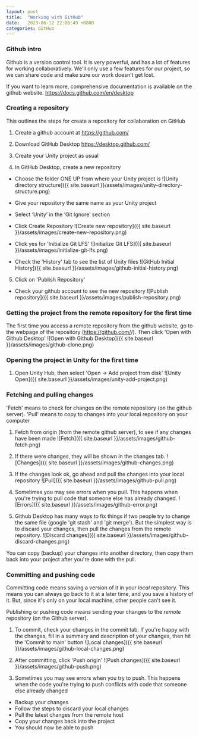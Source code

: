 ```yaml
---
layout: post
title:  "Working with GitHub"
date:   2023-06-12 22:08:49 +0800
categories: GitHub
---
```


### Github intro

Github is a version control tool. It is very powerful, and has a lot of features
for working collaboratively. We'll only use a few features for our project, so we can share
code and make sure our work doesn't get lost.

If you want to learn more, comprehensive documentation is available on the github website.
https://docs.github.com/en/desktop

### Creating a repository

This outlines the steps for create a repository for collaboration on GitHub

1. Create a github account at
https://github.com/

2. Download GitHub Desktop
https://desktop.github.com/

3. Create your Unity project as usual

4. In GitHub Desktop, create a new repository
  - Choose the folder ONE UP from where your Unity project is
  ![Unity directory structure]({{ site.baseurl }}/assets/images/unity-directory-structure.png)

  - Give your repository the same name as your Unity project
  - Select ‘Unity’ in the ‘Git Ignore’ section
  - Click Create Repository
  ![Create new repository]({{ site.baseurl }}/assets/images/create-new-repository.png)

  - Click yes for 'Initialize Git LFS'
  ![Initialize Git LFS]({{ site.baseurl }}/assets/images/initialize-git-lfs.png)

  - Check the 'History' tab to see the list of Unity files
  ![GitHub Initial History]({{ site.baseurl }}/assets/images/github-initial-history.png)

5. Click on 'Publish Repository'
  - Check your github account to see the new repository
![Publish repository]({{ site.baseurl }}/assets/images/publish-repository.png)

### Getting the project from the remote repository for the first time

The first time you access a remote repository from the github website, go to the
webpage of the repository (https://github.com/<username>/<repoName>). Then click
'Open with Github Desktop'
![Open with Github Desktop]({{ site.baseurl }}/assets/images/github-clone.png)

### Opening the project in Unity for the first time

1. Open Unity Hub, then select 'Open -> Add project from disk'
![Unity Open]({{ site.baseurl }}/assets/images/unity-add-project.png)

### Fetching and pulling changes

'Fetch' means to check for changes on the remote repository (on the github server).
'Pull' means to copy to changes into your local repository on your computer

1. Fetch from origin (from the remote github server), to see if any changes have been made
![Fetch]({{ site.baseurl }}/assets/images/github-fetch.png)

2. If there were changes, they will be shown in the changes tab.
![Changes]({{ site.baseurl }}/assets/images/github-changes.png)

3. If the changes look ok, go ahead and pull the changes into your local repository
![Pull]({{ site.baseurl }}/assets/images/github-pull.png)

4. Sometimes you may see errors when you pull. This happens when you're trying to pull
code that someone else has already changed. 
![Errors]({{ site.baseurl }}/assets/images/github-error.png)

5. Github Desktop has many ways to fix things if two people try to change the same file
 (google 'git stash' and 'git merge'). But the simplest way is to discard your changes,
 then pull the changes from the remote repository.
![Discard changes]({{ site.baseurl }}/assets/images/github-discard-changes.png)

You can copy (backup) your changes into another directory, then copy them back into your
project after you're done with the pull.

### Committing and pushing code

Committing code means saving a version of it in your *local* repository. This means
you can always go back to it at a later time, and you save a history of it.
But, since it's only on your local machine, other people can't see it.

Publishing or pushing code means sending your changes to the *remote* repository
(on the Github server).

1. To commit, check your changes in the commit tab. If you're happy with the changes,
fill in a summary and description of your changes, then hit the 'Commit to main' button
![Local changes]({{ site.baseurl }}/assets/images/github-local-changes.png)

2. After committing, click 'Push origin'
![Push changes]({{ site.baseurl }}/assets/images/github-push.png)

3. Sometimes you may see errors when you try to push. This happens when the code you're
trying to push conflicts with code that someone else already changed
  - Backup your changes
  - Follow the steps to discard your local changes
  - Pull the latest changes from the remote host
  - Copy your changes back into the project
  - You should now be able to push


